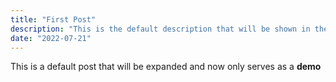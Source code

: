 ```yaml
---
title: "First Post"
description: "This is the default description that will be shown in the posts page"
date: "2022-07-21"
---
```


This is a default post that will be expanded and now only serves as a **demo**
